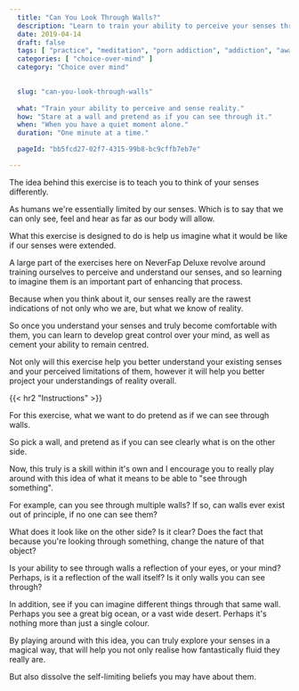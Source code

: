 ```yaml
---
  title: "Can You Look Through Walls?"
  description: "Learn to train your ability to perceive your senses through visual imagination."
  date: 2019-04-14
  draft: false
  tags: [ "practice", "meditation", "porn addiction", "addiction", "awareness", "awareness exercises", "perspective", "nofap", "neverfap", "neverfap deluxe" ]
  categories: [ "choice-over-mind" ]
  category: "Choice over mind"

  
  slug: "can-you-look-through-walls"
  
  what: "Train your ability to perceive and sense reality."
  how: "Stare at a wall and pretend as if you can see through it."
  when: "When you have a quiet moment alone."
  duration: "One minute at a time."

  pageId: "bb5fcd27-02f7-4315-99b8-bc9cffb7eb7e"

---
```


<!-- Very Happy With Edit -->

<!-- TODO: Maybe do similar exercises with other senses (hearing etc, about enhancing them etc.)  -->

The idea behind this exercise is to teach you to think of your senses differently.

As humans we're essentially limited by our senses. Which is to say that we can only see, feel and hear as far as our body will allow. 

What this exercise is designed to do is help us imagine what it would be like if our senses were extended.

A large part of the exercises here on NeverFap Deluxe revolve around training ourselves to perceive and understand our senses, and so learning to imagine them is an important part of enhancing that process.

Because when you think about it, our senses really are the rawest indications of not only who we are, but what we know of reality.

So once you understand your senses and truly become comfortable with them, you can learn to develop great control over your mind, as well as cement your ability to remain centred. 

Not only will this exercise help you better understand your existing senses and your perceived limitations of them, however it will help you better project your understandings of reality overall.


{{< hr2 "Instructions" >}}


For this exercise, what we want to do pretend as if we can see through walls. 

So pick a wall, and pretend as if you can see clearly what is on the other side. 

Now, this truly is a skill within it's own and I encourage you to really play around with this idea of what it means to be able to "see through something".

For example, can you see through multiple walls? If so, can walls ever exist out of principle, if no one can see them?

What does it look like on the other side? Is it clear? Does the fact that because you're looking through something, change the nature of that object?

Is your ability to see through walls a reflection of your eyes, or your mind? Perhaps, is it a reflection of the wall itself? Is it only walls you can see through?

In addition, see if you can imagine different things through that same wall. Perhaps you see a great big ocean, or a vast wide desert. Perhaps it's nothing more than just a single colour.

By playing around with this idea, you can truly explore your senses in a magical way, that will help you not only realise how fantastically fluid they really are.

But also dissolve the self-limiting beliefs you may have about them.


<!-- 
{{< hr2 "Additional Resources" >}}  -->

<!-- maybe link to other  -->

